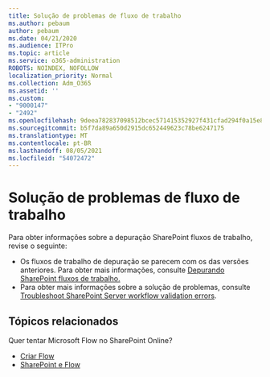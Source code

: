 ```yaml
---
title: Solução de problemas de fluxo de trabalho
ms.author: pebaum
author: pebaum
ms.date: 04/21/2020
ms.audience: ITPro
ms.topic: article
ms.service: o365-administration
ROBOTS: NOINDEX, NOFOLLOW
localization_priority: Normal
ms.collection: Adm_O365
ms.assetid: ''
ms.custom:
- "9000147"
- "2492"
ms.openlocfilehash: 9deea782837098512bcec571415352927f431cfad294f0a15e89d777abea592a
ms.sourcegitcommit: b5f7da89a650d2915dc652449623c78be6247175
ms.translationtype: MT
ms.contentlocale: pt-BR
ms.lasthandoff: 08/05/2021
ms.locfileid: "54072472"
---
```

# <a name="workflow-troubleshooting"></a>Solução de problemas de fluxo de trabalho

Para obter informações sobre a depuração SharePoint fluxos de trabalho, revise o seguinte:
- Os fluxos de trabalho de depuração se parecem com os das versões anteriores.  Para obter mais informações, consulte [Depurando SharePoint fluxos de trabalho.](https://docs.microsoft.com/sharepoint/dev/general-development/debugging-sharepoint-server-workflows)
- Para obter mais informações sobre a solução de problemas, consulte [Troubleshoot SharePoint Server workflow validation errors](https://docs.microsoft.com/sharepoint/dev/general-development/troubleshooting-sharepoint-server-workflow-validation-errors-in-visio).
 

## <a name="related-topics"></a>Tópicos relacionados
Quer tentar Microsoft Flow no SharePoint Online?
- [Criar Flow](https://support.office.com/article/Create-a-flow-for-a-list-or-library-in-SharePoint-Online-or-OneDrive-for-Business-a9c3e03b-0654-46af-a254-20252e580d01) 
- [SharePoint e Flow](https://flow.microsoft.com/blog/sharepoint-and-flow/) 




